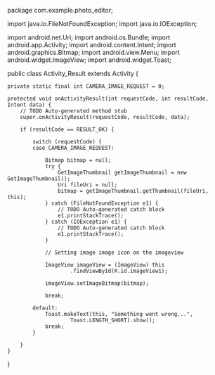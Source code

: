 package com.example.photo_editor;

import java.io.FileNotFoundException;
import java.io.IOException;

import android.net.Uri;
import android.os.Bundle;
import android.app.Activity;
import android.content.Intent;
import android.graphics.Bitmap;
import android.view.Menu;
import android.widget.ImageView;
import android.widget.Toast;

public class Activity_Result extends Activity {

	private static final int CAMERA_IMAGE_REQUEST = 0;

	protected void onActivityResult(int requestCode, int resultCode, Intent data) {
	    // TODO Auto-generated method stub
	    super.onActivityResult(requestCode, resultCode, data);

	    if (resultCode == RESULT_OK) {

	        switch (requestCode) {
	        case CAMERA_IMAGE_REQUEST:

	            Bitmap bitmap = null;
	            try {
	                GetImageThumbnail getImageThumbnail = new GetImageThumbnail();
	                Uri fileUri = null;
					bitmap = getImageThumbnail.getThumbnail(fileUri, this);
	            } catch (FileNotFoundException e1) {
	                // TODO Auto-generated catch block
	                e1.printStackTrace();
	            } catch (IOException e1) {
	                // TODO Auto-generated catch block
	                e1.printStackTrace();
	            }

	            // Setting image image icon on the imageview

	            ImageView imageView = (ImageView) this
	                    .findViewById(R.id.imageView1);

	            imageView.setImageBitmap(bitmap);

	            break;

	        default:
	            Toast.makeText(this, "Something went wrong...",
	                    Toast.LENGTH_SHORT).show();
	            break;
	        }

	    }
	}
}
